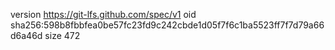 version https://git-lfs.github.com/spec/v1
oid sha256:598b8fbbfea0be57fc23fd9c242cbde1d05f7f6c1ba5523ff7f7d79a66d6a46d
size 472
